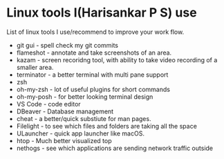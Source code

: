 # Linux tools I(Harisankar P S) use

List of linux tools I use/recommend to improve your work flow.

* git gui - spell check my git commits
* flameshot - annotate and take screenshots of an area.
* kazam - screen recoridng tool, with ability to take video recording of a smaller area.
* terminator - a better terminal with multi pane support
* zsh
* oh-my-zsh - lot of useful plugins for short commands
* oh-my-posh - for better looking terminal design
* VS Code - code editor
* DBeaver - Database management
* cheat - a better/quick substiute for man pages.
* Filelight - to see which files and folders are taking all the space
* ULauncher - quick app launcher like macOS.
* htop - Much better visualized top
* nethogs - see which applications are sending network traffic outside

